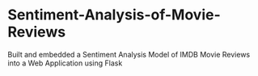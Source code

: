 # Sentiment-Analysis-of-Movie-Reviews
Built and embedded a Sentiment Analysis Model of IMDB Movie Reviews into a Web Application using Flask
